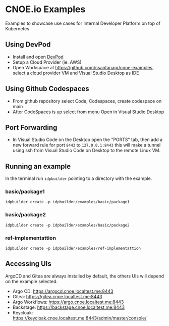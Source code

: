 # CNOE.io Examples

Examples to showcase use cases for Internal Developer Platform on top of Kubernetes

## Using DevPod
- Install and open [DevPod](https://devpod.sh)
- Setup a Cloud Provider (ie. AWS)
- Open Workspace at https://github.com/csantanapr/cnoe-examples, select a cloud provider VM and Visual Studio Desktop as IDE

## Using Github Codespaces
- From github repository select Code, Codespaces, create codespace on main
- After CodeSpaces is up select from menu Open in Visual Studio Desktop

## Port Forwarding
- In Visual Studio Code on the Desktop open the "PORTS" tab, then add a new forward rule for port `8443` to `127.0.0.1:8443` this will make a tunnel using ssh from Visual Studio Code on Desktop to the remote Linux VM.


## Running an example

In the terminal run `idpbuilder` pointing to a directory with the example.

### basic/package1
```shell
idpbuilder create -p idpbuilder/examples/basic/package1
```
### basic/package2
```shell
idpbuilder create -p idpbuilder/examples/basic/package2
```
### ref-implementattion
```shell
idpbuilder create -p idpbuilder/examples/ref-implementattion
```




## Accessing UIs
ArgoCD and Gitea are always installed by default, the others UIs will depend on the example selected.
- Argo CD: https://argocd.cnoe.localtest.me:8443
- Gitea: https://gitea.cnoe.localtest.me:8443
- Argo Workflows: https://argo.cnoe.localtest.me:8443
- Backstage: https://backstage.cnoe.localtest.me:8443
- Keycloak: https://keycloak.cnoe.localtest.me:8443/admin/master/console/

